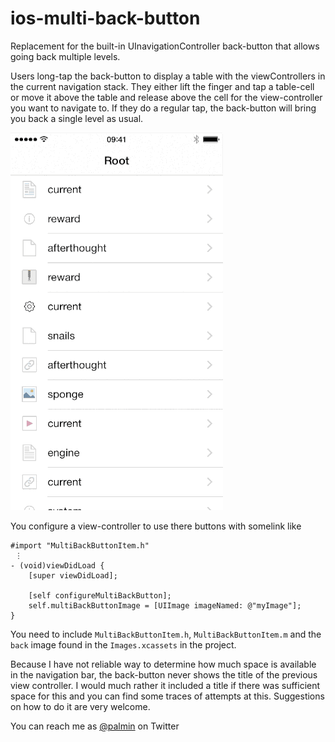 # ios-multi-back-button

Replacement for the built-in UInavigationController back-button that allows going back multiple
levels. 

Users long-tap the back-button to display a table with the viewControllers in the current navigation
stack. They either lift the finger and tap a table-cell or move it above the table and release above 
the cell for the view-controller you want to navigate to. If they do a regular tap, the back-button 
will bring you back a single level as usual.


  <img src="example.gif"/>
  

You configure a view-controller to use there buttons with somelink like

````
#import "MultiBackButtonItem.h"
 ⋮
- (void)viewDidLoad {
    [super viewDidLoad];

    [self configureMultiBackButton];
    self.multiBackButtonImage = [UIImage imageNamed: @"myImage"];
}
````

You need to include `MultiBackButtonItem.h`, `MultiBackButtonItem.m` and the `back` image found in the `Images.xcassets` in the project.

Because I have not reliable way to determine how much space is available in the navigation bar, the
back-button never shows the title of the previous view controller. I would much rather it included a title 
if there was sufficient space for this and you can find some traces of attempts at this. Suggestions on
how to do it are very welcome.

You can reach me as [@palmin](https://twitter.com/palmin) on Twitter
